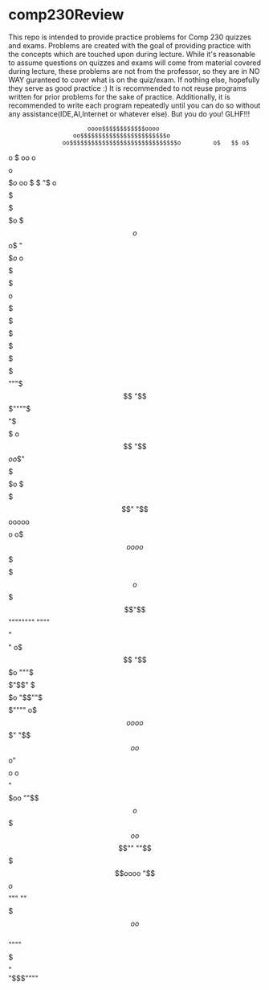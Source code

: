 # comp230Review
This repo is intended to provide practice problems for Comp 230 quizzes and exams.
Problems are created with the goal of providing practice with the concepts which are touched upon during lecture.
While it's reasonable to assume questions on quizzes and exams will come from material covered during lecture,
these problems are not from the professor, so they are in NO WAY guranteed to cover what is on the quiz/exam.
If nothing else, hopefully they serve as good practice :)
It is recommended to not reuse programs written for prior problems for the sake of practice.
Additionally, it is recommended to write each program repeatedly until you can do so without any assistance(IDE,AI,Internet or whatever else).
But you do you! GLHF!!!

                          oooo$$$$$$$$$$$$oooo
                      oo$$$$$$$$$$$$$$$$$$$$$$$$o
                   oo$$$$$$$$$$$$$$$$$$$$$$$$$$$$$$o         o$   $$ o$
   o $ oo        o$$$$$$$$$$$$$$$$$$$$$$$$$$$$$$$$$$$$o       $$ $$ $$o$
oo $ $ "$      o$$$$$$$$$    $$$$$$$$$$$$$    $$$$$$$$$o       $$$o$$o$
"$$$$$$o$     o$$$$$$$$$      $$$$$$$$$$$      $$$$$$$$$$o    $$$$$$$$
  $$$$$$$    $$$$$$$$$$$      $$$$$$$$$$$      $$$$$$$$$$$$$$$$$$$$$$$
  $$$$$$$$$$$$$$$$$$$$$$$    $$$$$$$$$$$$$    $$$$$$$$$$$$$$  """$$$
   "$$$""""$$$$$$$$$$$$$$$$$$$$$$$$$$$$$$$$$$$$$$$$$$$$$$$$$     "$$$
    $$$   o$$$$$$$$$$$$$$$$$$$$$$$$$$$$$$$$$$$$$$$$$$$$$$$$$$     "$$$o
   o$$"   $$$$$$$$$$$$$$$$$$$$$$$$$$$$$$$$$$$$$$$$$$$$$$$$$$$       $$$o
   $$$    $$$$$$$$$$$$$$$$$$$$$$$$$$$$$$$$$$$$$$$$$$$$$" "$$$$$$ooooo$$$$o
  o$$$oooo$$$$$  $$$$$$$$$$$$$$$$$$$$$$$$$$$$$$$$$$$$$   o$$$$$$$$$$$$$$$$$
  $$$$$$$$"$$$$   $$$$$$$$$$$$$$$$$$$$$$$$$$$$$$$$$$     $$$$""""""""
 """"       $$$$    "$$$$$$$$$$$$$$$$$$$$$$$$$$$$"      o$$$
            "$$$o     """$$$$$$$$$$$$$$$$$$"$$"         $$$
              $$$o          "$$""$$$$$$""""           o$$$
               $$$$o                 oo             o$$$"
                "$$$$o      o$$$$$$o"$$$$o        o$$$$
                  "$$$$$oo     ""$$$$o$$$$$o   o$$$$""  
                     ""$$$$$oooo  "$$$o$$$$$$$$$"""
                        ""$$$$$$$oo $$$$$$$$$$       
                                """"$$$$$$$$$$$        
                                    $$$$$$$$$$$$       
                                     $$$$$$$$$$"      
                                      "$$$""""

